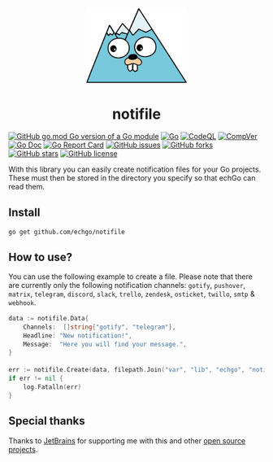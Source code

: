 <div align="center">

<br><img src="https://raw.githubusercontent.com/echgo/logo/main/logo.svg" width="200" />

# notifile

</div>

[![GitHub go.mod Go version of a Go module](https://img.shields.io/github/go-mod/go-version/echgo/notifile.svg)](https://golang.org/) [![Go](https://github.com/echgo/notifile/actions/workflows/go.yml/badge.svg)](https://github.com/echgo/notifile/actions/workflows/go.yml) [![CodeQL](https://github.com/echgo/notifile/actions/workflows/codeql.yml/badge.svg)](https://github.com/echgo/notifile/actions/workflows/codeql.yml) [![CompVer](https://github.com/echgo/notifile/actions/workflows/compver.yml/badge.svg)](https://github.com/echgo/notifile/actions/workflows/compver.yml) [![Go Doc](https://godoc.org/github.com/echgo/notifile?status.svg)](https://pkg.go.dev/github.com/echgo/notifile)  [![Go Report Card](https://goreportcard.com/badge/github.com/echgo/notifile)](https://goreportcard.com/report/github.com/echgo/notifile) [![GitHub issues](https://img.shields.io/github/issues/echgo/notifile)](https://github.com/echgo/notifile/issues) [![GitHub forks](https://img.shields.io/github/forks/echgo/notifile)](https://github.com/echgo/notifile/network) [![GitHub stars](https://img.shields.io/github/stars/echgo/notifile)](https://github.com/echgo/notifile/stargazers) [![GitHub license](https://img.shields.io/github/license/echgo/notifile)](https://github.com/echgo/notifile/blob/master/LICENSE)

With this library you can easily create notification files for your Go projects. These must then be stored in the directory you specify so that echGo can read them.

## Install

```console
go get github.com/echgo/notifile
```

## How to use?

You can use the following example to create a file. Please note that there are currently only the following notification channels: `gotify`, `pushover`, `matrix`, `telegram`, `discord`, `slack`, `trello`, `zendesk`, `osticket`, `twillo`, `smtp` & `webhook`.

```go
data := notifile.Data{
    Channels:  []string{"gotify", "telegram"},
    Headline: "New notification!",
    Message:  "Here you will find your message.",
}

err := notifile.Create(data, filepath.Join("var", "lib", "echgo", "notification")
if err != nil {
    log.Fatalln(err)
}
```

## Special thanks

Thanks to [JetBrains](https://github.com/JetBrains) for supporting me with this and other [open source projects](https://www.jetbrains.com/community/opensource/#support).